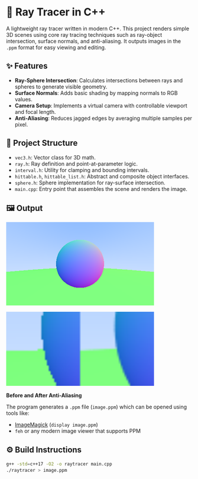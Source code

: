 # 🌄 Ray Tracer in C++

A lightweight ray tracer written in modern C++. This project renders simple 3D scenes using core ray tracing techniques such as ray-object intersection, surface normals, and anti-aliasing. It outputs images in the `.ppm` format for easy viewing and editing.

## ✨ Features

- **Ray-Sphere Intersection**: Calculates intersections between rays and spheres to generate visible geometry.
- **Surface Normals**: Adds basic shading by mapping normals to RGB values.
- **Camera Setup**: Implements a virtual camera with controllable viewport and focal length.
- **Anti-Aliasing**: Reduces jagged edges by averaging multiple samples per pixel.

## 🧱 Project Structure

- `vec3.h`: Vector class for 3D math.
- `ray.h`: Ray definition and point-at-parameter logic.
- `interval.h`: Utility for clamping and bounding intervals.
- `hittable.h`, `hittable_list.h`: Abstract and composite object interfaces.
- `sphere.h`: Sphere implementation for ray-surface intersection.
- `main.cpp`: Entry point that assembles the scene and renders the image.

## 🖼️ Output

![Render Output](output1.png)

<p > <img src="output2.png" alt="Render Output" width="400"/> </p> <p><b>Before and After Anti-Aliasing</b></p>


The program generates a `.ppm` file (`image.ppm`) which can be opened using tools like:
- [ImageMagick](https://imagemagick.org) (`display image.ppm`)
- `feh` or any modern image viewer that supports PPM

## ⚙️ Build Instructions

```bash
g++ -std=c++17 -O2 -o raytracer main.cpp
./raytracer > image.ppm
